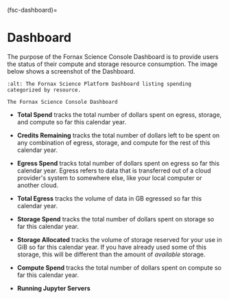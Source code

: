(fsc-dashboard)=
# Dashboard

The purpose of the Fornax Science Console Dashboard is to provide users the status of their compute and storage resource consumption. The image below shows a screenshot of the Dashboard.

```{figure} ../_static/fsc_dashboard.png
:alt: The Fornax Science Platform Dashboard listing spending categorized by resource.

The Fornax Science Console Dashboard
```

- **Total Spend** tracks the total number of dollars spent on egress, storage, and compute so far this calendar year.

- **Credits Remaining** tracks the total number of dollars left to be spent on any combination of egress, storage, and compute for the rest of this calendar year.

- **Egress Spend** tracks total number of dollars spent on egress so far this calendar year. Egress refers to data that is transferred out of a cloud provider's system to somewhere else, like your local computer or another cloud.

- **Total Egress** tracks the volume of data in GB egressed so far this calendar year.

- **Storage Spend** tracks the total number of dollars spent on storage so far this calendar year.

- **Storage Allocated** tracks the volume of storage reserved for your use in GiB so far this calendar year. If you have already used some of this storage, this will be different than the amount of *available* storage.

- **Compute Spend** tracks the total number of dollars spent on compute so far this calendar year.

- **Running Jupyter Servers**
